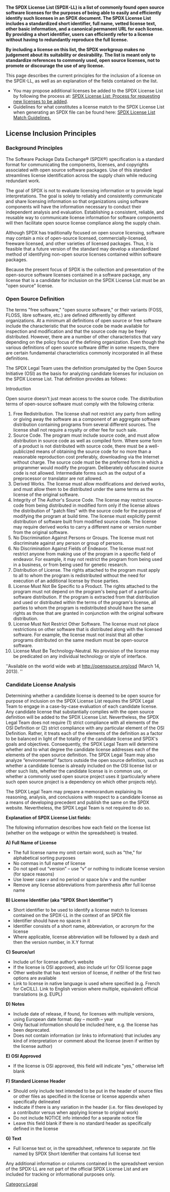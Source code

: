 **The SPDX License List (SPDX-LL) is a list of commonly found open
source software licenses for the purposes of being able to easily and
efficiently identify such licenses in an SPDX document. The SPDX License
List includes a standardized short identifier, full name, vetted license
text, other basic information, and a canonical permanent URL for each
license. By providing a short identifier, users can efficiently refer to
a license without having to redundantly reproduce the full license.**

**By including a license on this list, the SPDX workgroup makes no
judgement about its suitability or desirability. The list is meant only
to standardize references to commonly used, open source licenses, not to
promote or discourage the use of any license.**

This page describes the current principles for the inclusion of a
license on the SPDX-LL, as well as an explanation of the fields
contained on the list.

  - You may propose additional licenses be added to the SPDX License
    List by following the process at: [SPDX License List: Process for
    requesting new licenses to be
    added](http://spdx.org/content/spdx-license-list-process-requesting-new-licenses-be-added).
  - Guidelines for what constitutes a license match to the SPDX License
    List when generating an SPDX file can be found here: [SPDX License
    List Match
    Guidelines.](http://spdx.org/content/spdx-license-list-license-matching-guidelines)

## License Inclusion Principles

### Background Principles

The Software Package Data Exchange® (SPDX®) specification is a standard
format for communicating the components, licenses, and copyrights
associated with open source software packages. Use of this standard
streamlines license identification across the supply chain while
reducing redundant work.

The goal of SPDX is not to evaluate licensing information or to provide
legal interpretations. The goal is solely to reliably and consistently
communicate and share licensing information so that organizations using
software components will have the information necessary to conduct their
independent analysis and evaluation. Establishing a consistent,
reliable, and reusable way to communicate license information for
software components will then facilitate open source license compliance
along the supply chain.

Although SPDX has traditionally focused on open source licensing,
software may contain a mix of open-source licensed,
commercially-licensed, freeware licensed, and other varieties of
licensed packages. Thus, it is feasible that a future version of the
standard may develop a standardized method of identifying non-open
source licenses contained within software packages.

Because the present focus of SPDX is the collection and presentation of
the open-source software licenses contained in a software package, any
license that is a candidate for inclusion on the SPDX License List must
be an "open source" license.

### Open Source Definition

The terms "free software," "open source software," or their variants
(FOSS, FLOSS, libre software, etc.) are defined differently by different
organizations. At a minimum all definitions of open source or free
software include the characteristic that the source code be made
available for inspection and modification and that the source code may
be freely distributed. However, there are a number of other
characteristics that vary depending on the policy focus of the defining
organization. Even though the various definitions of open source
software differ in some respects, there are certain fundamental
characteristics commonly incorporated in all these definitions.

The SPDX Legal Team uses the definition promulgated by the Open Source
Initiative (OSI) as the basis for analyzing candidate licenses for
inclusion on the SPDX License List. That definition provides as follows:

Introduction

Open source doesn't just mean access to the source code. The
distribution terms of open-source software must comply with the
following criteria:

1.  Free Redistribution. The license shall not restrict any party from
    selling or giving away the software as a component of an aggregate
    software distribution containing programs from several different
    sources. The license shall not require a royalty or other fee for
    such sale.
2.  Source Code. The program must include source code, and must allow
    distribution in source code as well as compiled form. Where some
    form of a product is not distributed with source code, there must be
    a well-publicized means of obtaining the source code for no more
    than a reasonable reproduction cost preferably, downloading via the
    Internet without charge. The source code must be the preferred form
    in which a programmer would modify the program. Deliberately
    obfuscated source code is not allowed. Intermediate forms such as
    the output of a preprocessor or translator are not allowed.
3.  Derived Works. The license must allow modifications and derived
    works, and must allow them to be distributed under the same terms as
    the license of the original software.
4.  Integrity of The Author's Source Code. The license may restrict
    source-code from being distributed in modified form only if the
    license allows the distribution of "patch files" with the source
    code for the purpose of modifying the program at build time. The
    license must explicitly permit distribution of software built from
    modified source code. The license may require derived works to carry
    a different name or version number from the original software.
5.  No Discrimination Against Persons or Groups. The license must not
    discriminate against any person or group of persons.
6.  No Discrimination Against Fields of Endeavor. The license must not
    restrict anyone from making use of the program in a specific field
    of endeavor. For example, it may not restrict the program from being
    used in a business, or from being used for genetic research.
7.  Distribution of License. The rights attached to the program must
    apply to all to whom the program is redistributed without the need
    for execution of an additional license by those parties.
8.  License Must Not Be Specific to a Product. The rights attached to
    the program must not depend on the program's being part of a
    particular software distribution. If the program is extracted from
    that distribution and used or distributed within the terms of the
    program's license, all parties to whom the program is redistributed
    should have the same rights as those that are granted in conjunction
    with the original software distribution.
9.  License Must Not Restrict Other Software. The license must not place
    restrictions on other software that is distributed along with the
    licensed software. For example, the license must not insist that all
    other programs distributed on the same medium must be open-source
    software.
10. License Must Be Technology-Neutral. No provision of the license may
    be predicated on any individual technology or style of interface.

''Available on the world wide web at <http://opensource.org/osd> (March
14, 2013). ''

### Candidate License Analysis

Determining whether a candidate license is deemed to be open source for
purpose of inclusion on the SPDX License List requires the SPDX Legal
Team to engage in a case-by-case evaluation of each candidate license.
Any candidate license that substantially complies with the open source
definition will be added to the SPDX License List. Nevertheless, the
SPDX Legal Team does not require (1) strict compliance with all elements
of the OSI Definition or (2) strict compliance with any particular
element of the OSI Definition. Rather, it treats each of the elements of
the definition as a factor to be balanced in light of the totality of
the candidate license and SPDX's goals and objectives. Consequently, the
SPDX Legal Team will determine whether and to what degree the candidate
license addresses each of the elements of the open source definition.
The SPDX Legal Team may also analyze “environmental” factors outside the
open source definition, such as whether a candidate license is already
included on the OSI license list or other such lists, whether the
candidate license is in common use, or whether a commonly used open
source project uses it (particularly where such open source project is a
dependency on which other projects rely).

The SPDX Legal Team may prepare a memorandum explaining its reasoning,
analysis, and conclusions with respect to a candidate license as a means
of developing precedent and publish the same on the SPDX website.
Nevertheless, the SPDX Legal Team is not required to do so.

**Explanation of SPDX License List fields:**

The following information describes how each field on the license list
(whether on the webpage or within the spreadsheet) is treated.

**A) Full Name of License**

  - The full license name my omit certain word, such as "the," for
    alphabetical sorting purposes
  - No commas in full name of license
  - Do not spell out “version” – use “v” or nothing to indicate license
    version (for space reasons)
  - Use lower case v and no period or space b/w v and the number
  - Remove any license abbreviations from parenthesis after full license
    name

**B) License Identifier (aka "SPDX Short Identifier")**

  - Short identifier to be used to identify a license match to licenses
    contained on the SPDX-LL in the context of an SPDX file
  - Identifier should have no spaces in it
  - Identifier consists of a short name, abbreviation, or acronym for
    the license
  - Where applicable, license abbreviation will be followed by a dash
    and then the version number, in X.Y format

**C) Source/url**

  - Include url for license author’s website
  - If the license is OSI approved, also include url for OSI license
    page
  - Other website that has text version of license, if neither of the
    first two options are available
  - Link to license in native language is used where specified (e.g.
    French for CeCILL). Link to English version where multiple,
    equivalent official translations (e.g. EUPL)

**D) Notes**

  - Include date of release, if found, for licenses with multiple
    versions, using European date format: day – month – year
  - Only factual information should be included here, e.g. the license
    has been deprecated.
  - Does not contain information (or links to information) that includes
    any kind of interpretation or comment about the license (even if
    written by the license author)

**E) OSI Approved**

  - If the license is OSI approved, this field will indicate "yes,"
    otherwise left blank

**F) Standard License Header**

  - Should only include text intended to be put in the header of source
    files or other files as specified in the license or license appendix
    when specifically delineated
  - Indicate if there is any variation in the header (i.e. for files
    developed by a contributor versus when applying license to original
    work)
  - Do not include NOTICE info intended for a separate notice file
  - Leave this field blank if there is no standard header as
    specifically defined in the license

**G) Text**

  - Full license text or, in the spreadsheet, reference to separate .txt
    file named by SPDX Short Identifier that contains full license text

Any additional information or columns contained in the spreadsheet
version of the SPDX-LL are not part of the official SPDX License List
and are included for tracking or informational purposes only.

[Category:Legal](Category:Legal "wikilink")
